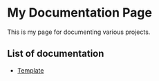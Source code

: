 # My Documentation Page

This is my page for documenting various projects.

## List of documentation

- [Template](/Documentation/pages/template-1)
